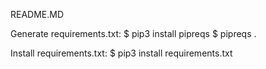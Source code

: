 README.MD

Generate requirements.txt: 
  $ pip3 install pipreqs
  $ pipreqs .

Install requirements.txt:
  $ pip3 install requirements.txt

